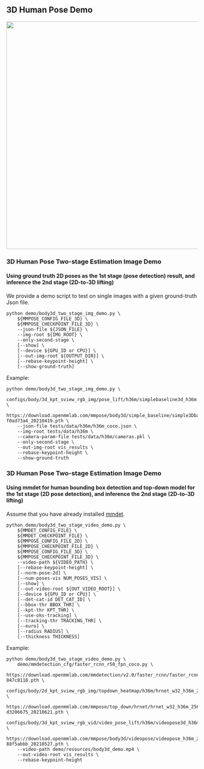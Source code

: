 ## 3D Human Pose Demo

<img src="https://user-images.githubusercontent.com/15977946/118820606-02df2000-b8e9-11eb-9984-b9228101e780.gif" width="600px" alt><br>

### 3D Human Pose Two-stage Estimation Image Demo

#### Using ground truth 2D poses as the 1st stage (pose detection) result, and inference the 2nd stage (2D-to-3D lifting)

We provide a demo script to test on single images with a given ground-truth Json file.

```shell
python demo/body3d_two_stage_img_demo.py \
    ${MMPOSE_CONFIG_FILE_3D} \
    ${MMPOSE_CHECKPOINT_FILE_3D} \
    --json-file ${JSON_FILE} \
    --img-root ${IMG_ROOT} \
    --only-second-stage \
    [--show] \
    [--device ${GPU_ID or CPU}] \
    [--out-img-root ${OUTPUT_DIR}] \
    [--rebase-keypoint-height] \
    [--show-ground-truth]
```

Example:

```shell
python demo/body3d_two_stage_img_demo.py \
    configs/body/3d_kpt_sview_rgb_img/pose_lift/h36m/simplebaseline3d_h36m.py \
    https://download.openmmlab.com/mmpose/body3d/simple_baseline/simple3Dbaseline_h36m-f0ad73a4_20210419.pth \
    --json-file tests/data/h36m/h36m_coco.json \
    --img-root tests/data/h36m \
    --camera-param-file tests/data/h36m/cameras.pkl \
    --only-second-stage \
    --out-img-root vis_results \
    --rebase-keypoint-height \
    --show-ground-truth
```

### 3D Human Pose Two-stage Estimation Image Demo

#### Using mmdet for human bounding box detection and top-down model for the 1st stage (2D pose detection), and inference the 2nd stage (2D-to-3D lifting)

Assume that you have already installed [mmdet](https://github.com/open-mmlab/mmdetection).

```shell
python demo/body3d_two_stage_video_demo.py \
    ${MMDET_CONFIG_FILE} \
    ${MMDET_CHECKPOINT_FILE} \
    ${MMPOSE_CONFIG_FILE_2D} \
    ${MMPOSE_CHECKPOINT_FILE_2D} \
    ${MMPOSE_CONFIG_FILE_3D} \
    ${MMPOSE_CHECKPOINT_FILE_3D} \
    --video-path ${VIDEO_PATH} \
    [--rebase-keypoint-height] \
    [--norm-pose-2d] \
    [--num-poses-vis NUM_POSES_VIS] \
    [--show] \
    [--out-video-root ${OUT_VIDEO_ROOT}] \
    [--device ${GPU_ID or CPU}] \
    [--det-cat-id DET_CAT_ID] \
    [--bbox-thr BBOX_THR] \
    [--kpt-thr KPT_THR] \
    [--use-oks-tracking] \
    [--tracking-thr TRACKING_THR] \
    [--euro] \
    [--radius RADIUS] \
    [--thickness THICKNESS]
```

Example:

```shell
python demo/body3d_two_stage_video_demo.py \
    demo/mmdetection_cfg/faster_rcnn_r50_fpn_coco.py \
    https://download.openmmlab.com/mmdetection/v2.0/faster_rcnn/faster_rcnn_r50_fpn_1x_coco/faster_rcnn_r50_fpn_1x_coco_20200130-047c8118.pth \
    configs/body/2d_kpt_sview_rgb_img/topdown_heatmap/h36m/hrnet_w32_h36m_256x256.py \
    https://download.openmmlab.com/mmpose/top_down/hrnet/hrnet_w32_h36m_256x256-d3206675_20210621.pth \
    configs/body/3d_kpt_sview_rgb_vid/video_pose_lift/h36m/videopose3d_h36m_243frames_fullconv_supervised_cpn_ft.py \
    https://download.openmmlab.com/mmpose/body3d/videopose/videopose_h36m_243frames_fullconv_supervised_cpn_ft-88f5abbb_20210527.pth \
    --video-path demo/resources/body3d_demo.mp4 \
    --out-video-root vis_results \
    --rebase-keypoint-height
```
